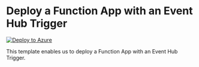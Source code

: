 # Deploy a Function App with an Event Hub Trigger


[![Deploy to Azure](https://aka.ms/deploytoazurebutton)](https://portal.azure.com/#create/Microsoft.Template/uri/https://raw.githubusercontent.com/mehul-birari/sample-arm-templates/master/function-app-event-hub/azuredeploy.json)  

This template enables us to deploy a Function App with an Event Hub Trigger. 

